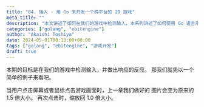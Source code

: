 ```yaml
---
title: "04. 输入 - 用 Go 来开发一个跨平台的 2D 游戏"
meta_title: ""
description: "本文讲述了如何在我们的游戏中检测输入，本系列讲述了如何使用 Go 语言来开发一个 2D 跨平台游戏。"
categories: ["golang", "ebitengine"]
author: "Akaishi Toshiya"
date: 2024-05-01T00:13:00+08:00
tags: ["golang", "ebitengine", "游戏开发"]
draft: true
---
```


本期的目标是在我们的游戏中检测输入，并做出响应的反应。
那我们就先以一个简单的例子来看吧。

当用户点击屏幕或者鼠标点击游戏画面时，上一章我们做好的 图片会变为原来的 1.5 倍大小。
再次点击时，缩放回 1.0 倍大小。

## 
